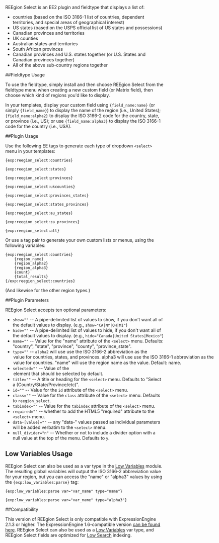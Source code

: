 REEgion Select is an EE2 plugin and fieldtype that displays a list of:

- countries (based on the ISO 3166-1 list of countries, dependent territories, and special areas of geographical interest)
- US states (based on the USPS official list of US states and possessions)
- Canadian provinces and territories
- UK counties
- Australian states and territories
- South African provinces
- Canadian provinces and U.S. states together (or U.S. States and Canadian provinces together)
- All of the above sub-country regions together

##Fieldtype Usage

To use the fieldtype, simply install and then choose REEgion Select from the fieldtype menu when creating a new custom field (or Matrix field), then choose which kind of regions you'd like to display.

In your templates, display your custom field using `{field_name:name}` (or simply `{field_name}`) to display the name of the region (i.e., United States); `{field_name:alpha2}` to display the ISO 3166-2 code for the country, state, or province (i.e., US); or use `{field_name:alpha3}` to display the ISO 3166-1 code for the country (i.e., USA).

##Plugin Usage

Use the following EE tags to generate each type of dropdown `<select>` menu in your templates:

`{exp:reegion_select:countries}`

`{exp:reegion_select:states}`

`{exp:reegion_select:provinces}`

`{exp:reegion_select:ukcounties}`

`{exp:reegion_select:provinces_states}`

`{exp:reegion_select:states_provinces}`

`{exp:reegion_select:au_states}`

`{exp:reegion_select:za_provinces}`

`{exp:reegion_select:all}`

Or use a tag pair to generate your own custom lists or menus, using the following variables:

	{exp:reegion_select:countries}
		{region_name}
		{region_alpha2}
		{region_alpha3}
		{count}
		{total_results}
	{/exp:reegion_select:countries}

(And likewise for the other region types.)

##Plugin Parameters

REEgion Select accepts ten optional parameters:

- `show=""` -- A pipe-delimited list of values to show, if you don't want all of the default values to display. (e.g., `show="CA|NY|OH|MI"`)
- `hide=""` -- A pipe-delimited list of values to hide, if you don't want all of the default values to display. (e.g., `hide="Canada|United States|Mexico"`)
- `name=""` -- Value for the "name" attribute of the `<select>` menu. Defaults: "country", "state", "province", "county", "province_state".
- `type=""` -- `alpha2` will use use the ISO 3166-2 abbreviation as the <option> value for countries, states, and provinces. `alpha3` will use use the ISO 3166-1 abbreviation as the <option> value for countries. "name" will use the region name as the value. Default: `name`.
- `selected=""` -- Value of the <option> element that should be selected by default.
- `title=""` -- A title or heading for the `<select>` menu. Defaults to "Select a (Country/State/Province/etc)".
- `id=""` -- Value for the `id` attribute of the `<select>` menu.
- `class=""` -- Value for the `class` attribute of the `<select>` menu. Defaults to `reegion_select`.
- `tabindex=""` -- Value for the `tabindex` attribute of the `<select>` menu.
- `required=""` -- whether to add the HTML5 "required" attribute to the `<select>` menu.
- `data-[value]=""` -- any "data-" values passed as individual parameters will be added verbatim to the `<select>` menu.
- `null_divider="n"` -- Whether or not to include a divider option with a null value at the top of the menu. Defaults to `y`.

## Low Variables Usage

REEgion Select can also be used as a var type in the [Low Variables](http://devot-ee.com/add-ons/low-variables/) module. The resulting global variables will output the ISO 3166-2 abbreviation value for your region, but you can access the "name" or "alpha3" values by using the `{exp:low_variables:parse}` tag:

`{exp:low_variables:parse var="var_name" type="name"}`

`{exp:low_variables:parse var="var_name" type="alpha3"}`

##Compatibility

This version of REEgion Select is only compatible with ExpressionEngine 2.1.3 or higher. The ExpressionEngine 1.6-compatible version [can be found here](http://github.com/amphibian/pi.reegion_select.ee_addon). REEgion Select can also be used as a [Low Variables](http://devot-ee.com/add-ons/low-variables/) var type, and REEgion Select fields are optimized for [Low Search](http://devot-ee.com/add-ons/low-search/) indexing.